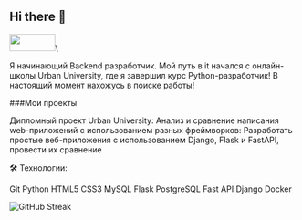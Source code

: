 ## Hi there 👋
[<img src="https://sun9-65.userapi.com/impg/6ugz2Q2BQrzGHhxsKF7BOYI8gHeuTt3YWQ82BA/jBsWMBWgw90.jpg?size=807x422&quality=96&sign=ba098bc997572b742df6991ea757669d&c_uniq_tag=h779RKxXk9zJT56diOS7uaekFG1Y-WtFmO9h3p-U0XY&type=album" width="80" height="30">](https://t.me/MatDan_Bogam)\

Я начинающий Backend разработчик. Мой путь в it начался с онлайн-школы Urban University, где я завершил курс Python-разработчик! В настоящий момент нахожусь в поиске работы!

###Мои проекты

Дипломный проект Urban University: Анализ и сравнение написания web-приложений с использованием разных фреймворков: Разработать простые веб-приложения с использованием Django, Flask и FastAPI, провести их сравнение

🛠 Технологии:

Git Python HTML5 CSS3 MySQL Flask PostgreSQL Fast API Django Docker
<!--
🚀 CodeWars :
-->
![[GitHub Streak](https://streak-stats.demolab.com/?user=Mat-Dan-kubezor)](https://git.io/streak-stats)



<!--
**Mat-Dan-kubezor/Mat-Dan-kubezor** is a ✨ _special_ ✨ repository because its `README.md` (this file) appears on your GitHub profile.

Here are some ideas to get you started:

- 🔭 I’m currently working on ...
- 🌱 I’m currently learning ...
- 👯 I’m looking to collaborate on ...
- 🤔 I’m looking for help with ...
- 💬 Ask me about ...
- 📫 How to reach me: ...
- 😄 Pronouns: ...
- ⚡ Fun fact: ...
-->
